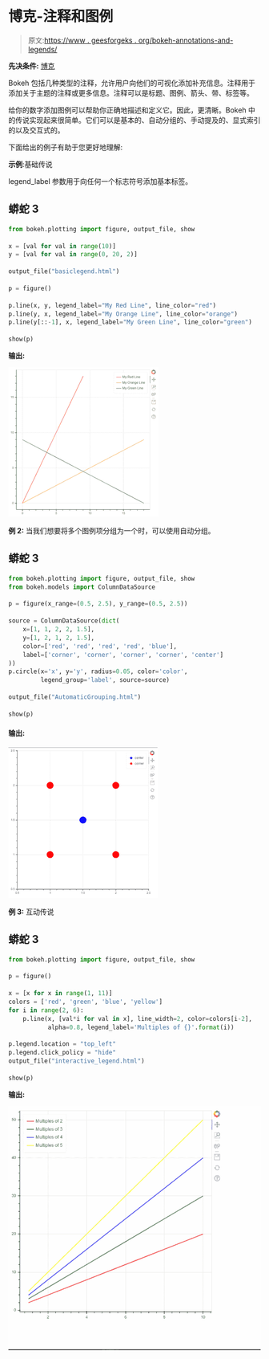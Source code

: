 # 博克-注释和图例

> 原文:[https://www . geesforgeks . org/bokeh-annotations-and-legends/](https://www.geeksforgeeks.org/bokeh-annotations-and-legends/)

**先决条件:** [博克](https://www.geeksforgeeks.org/introduction-to-bokeh-in-python/)

Bokeh 包括几种类型的注释，允许用户向他们的可视化添加补充信息。注释用于添加关于主题的注释或更多信息。注释可以是标题、图例、箭头、带、标签等。

给你的数字添加图例可以帮助你正确地描述和定义它。因此，更清晰。Bokeh 中的传说实现起来很简单。它们可以是基本的、自动分组的、手动提及的、显式索引的以及交互式的。

下面给出的例子有助于您更好地理解:

**示例**:基础传说

legend_label 参数用于向任何一个标志符号添加基本标签。

## 蟒蛇 3

```py
from bokeh.plotting import figure, output_file, show

x = [val for val in range(10)]
y = [val for val in range(0, 20, 2)]

output_file("basiclegend.html")

p = figure()

p.line(x, y, legend_label="My Red Line", line_color="red")
p.line(y, x, legend_label="My Orange Line", line_color="orange")
p.line(y[::-1], x, legend_label="My Green Line", line_color="green")

show(p)
```

**输出:**

![](img/80f9245ade3f0cb2561fdee9ce5b4bbd.png)

**例 2:** 当我们想要将多个图例项分组为一个时，可以使用自动分组。

## 蟒蛇 3

```py
from bokeh.plotting import figure, output_file, show
from bokeh.models import ColumnDataSource

p = figure(x_range=(0.5, 2.5), y_range=(0.5, 2.5))

source = ColumnDataSource(dict(
    x=[1, 1, 2, 2, 1.5],
    y=[1, 2, 1, 2, 1.5],
    color=['red', 'red', 'red', 'red', 'blue'],
    label=['corner', 'corner', 'corner', 'corner', 'center']
))
p.circle(x='x', y='y', radius=0.05, color='color',
         legend_group='label', source=source)

output_file("AutomaticGrouping.html")

show(p)
```

#### 输出:

![](img/39e64a319d4238e90ab599942f770fec.png)

**例 3:** 互动传说

## 蟒蛇 3

```py
from bokeh.plotting import figure, output_file, show

p = figure()

x = [x for x in range(1, 11)]
colors = ['red', 'green', 'blue', 'yellow']
for i in range(2, 6):
    p.line(x, [val*i for val in x], line_width=2, color=colors[i-2],
           alpha=0.8, legend_label='Multiples of {}'.format(i))

p.legend.location = "top_left"
p.legend.click_policy = "hide"
output_file("interactive_legend.html")

show(p)
```

**输出:**

![](img/2f0149a4c540765d809803e25c7bd474.png)